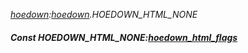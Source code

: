 _[hoedown](../../modules/hoedown/hoedown-module.md):[hoedown](../../modules/hoedown/hoedown-module.md).HOEDOWN\_HTML\_NONE_
##### Const HOEDOWN\_HTML\_NONE:[hoedown_html_flags](../../modules/hoedown/hoedown-hoedown_html_flags.md)
